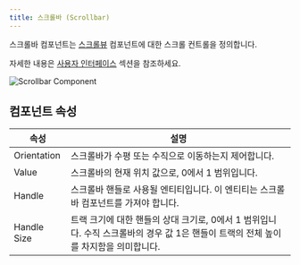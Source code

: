 ```yaml
---
title: 스크롤바 (Scrollbar)
---
```


스크롤바 컴포넌트는 [스크롤뷰][1] 컴포넌트에 대한 스크롤 컨트롤을 정의합니다.

자세한 내용은 [사용자 인터페이스][2] 섹션을 참조하세요.

![Scrollbar Component](/img/user-manual/scenes/components/component-scrollbar.png)

## 컴포넌트 속성

| 속성    | 설명 |
|-------------|-------------|
| Orientation | 스크롤바가 수평 또는 수직으로 이동하는지 제어합니다. |
| Value       | 스크롤바의 현재 위치 값으로, 0에서 1 범위입니다. |
| Handle      | 스크롤바 핸들로 사용될 엔티티입니다. 이 엔티티는 스크롤바 컴포넌트를 가져야 합니다. |
| Handle Size | 트랙 크기에 대한 핸들의 상대 크기로, 0에서 1 범위입니다. 수직 스크롤바의 경우 값 1은 핸들이 트랙의 전체 높이를 차지함을 의미합니다. |

[1]: /user-manual/scenes/components/scrollview
[2]: /user-manual/user-interface
